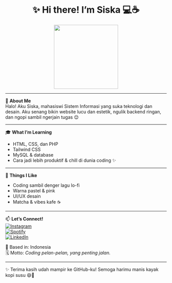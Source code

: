 <h1 align="center">✨ Hi there! I’m Siska 💻☕</h1>
<p align="center">
  <img src="https://i.pinimg.com/originals/e0/7f/2d/e07f2d6f13dc60a1b0aa5b2dfcb7e0d3.gif" width="200" />
</p>

---

🌷 **About Me**  
Halo! Aku Siska, mahasiswi Sistem Informasi yang suka teknologi dan desain. Aku senang bikin website lucu dan estetik, ngulik backend ringan, dan ngopi sambil ngerjain tugas 😌

---

🎓 **What I’m Learning**  
- HTML, CSS, dan PHP  
- Tailwind CSS  
- MySQL & database  
- Cara jadi lebih produktif & chill di dunia coding ✨

---

💖 **Things I Like**  
- Coding sambil denger lagu lo-fi  
- Warna pastel & pink  
- UI/UX desain  
- Matcha & vibes kafe ☕

---

📫 **Let’s Connect!**  
[![Instagram](https://img.shields.io/badge/@siskaarina_-E4405F?style=flat&logo=instagram&logoColor=white)](https://instagram.com/siskaarina)  
[![Spotify](https://img.shields.io/badge/Spotify-%231ED760?style=flat&logo=spotify&logoColor=white)](https://open.spotify.com/user/your_spotify_username)  
[![LinkedIn](https://img.shields.io/badge/LinkedIn-blue?style=flat&logo=linkedin&logoColor=white)](https://www.linkedin.com/in/your_linkedin_username)

📍 Based in: Indonesia  
🗓️ Motto: *Coding pelan-pelan, yang penting jalan.*

---

✨ Terima kasih udah mampir ke GitHub-ku! Semoga harimu manis kayak kopi susu 😄🌼
